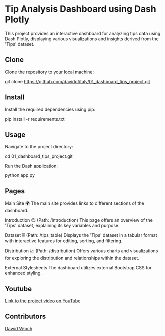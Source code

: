 # Tip Analysis Dashboard using Dash Plotly

This project provides an interactive dashboard for analyzing tips data using Dash Plotly, displaying various visualizations and insights derived from the 'Tips' dataset.

## Clone

Clone the repository to your local machine:


git clone https://github.com/davidofitaly/01_dashboard_tips_project.git


## Install 

Install the required dependencies using pip:

pip install -r requirements.txt

## Usage

Navigate to the project directory:

cd 01_dashboard_tips_project.git

Run the Dash application:

python app.py

## Pages

Main Site 🌍
The main site provides links to different sections of the dashboard.

Introduction 😉 (Path: /introduction)
This page offers an overview of the 'Tips' dataset, explaining its key variables and purpose.

Dataset 𝄜 (Path: /tips_table)
Displays the 'Tips' dataset in a tabular format with interactive features for editing, sorting, and filtering.

Distribution 📈 (Path: /distribution)
Offers various charts and visualizations for exploring the distribution and relationships within the dataset.

External Stylesheets
The dashboard utilizes external Bootstrap CSS for enhanced styling.

## Youtube
[Link to the project video on YouTube](https://youtu.be/x1U6PSGOaLo)

## Contributors
[Dawid Włoch](https://github.com/davidofitaly)
